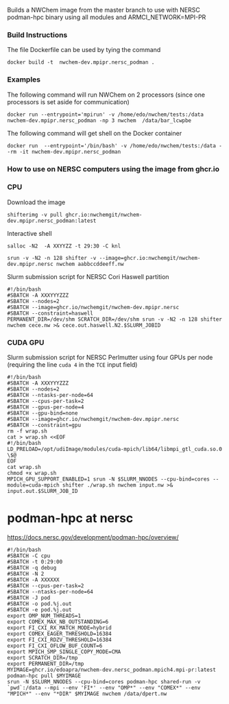 
Builds a NWChem image from the master branch to use with NERSC podman-hpc  binary using all modules and ARMCI_NETWORK=MPI-PR

### Build Instructions

The file Dockerfile can be used by tying the command
```
docker build -t  nwchem-dev.mpipr.nersc_podman .
```

### Examples

The following command will run NWChem on 2 processors  (since one processors is set aside for communication)
```
docker run --entrypoint='mpirun' -v /home/edo/nwchem/tests:/data nwchem-dev.mpipr.nersc_podman -np 3 nwchem  /data/bar_lcwpbe
```


The following command will get shell on the Docker container
```
docker run  --entrypoint='/bin/bash' -v /home/edo/nwchem/tests:/data --rm -it nwchem-dev.mpipr.nersc_podman
```

### How to use on NERSC computers using the image from ghcr.io

### CPU

Download the image  
```
shifterimg -v pull ghcr.io:nwchemgit/nwchem-dev.mpipr.nersc_podman:latest
```
Interactive shell  

```
salloc -N2  -A XXYYZZ -t 29:30 -C knl

srun -v -N2 -n 128 shifter -v --image=ghcr.io:nwchemgit/nwchem-dev.mpipr.nersc nwchem aabbccddeeff.nw
```
Slurm submission script  for NERSC Cori Haswell partition
```
#!/bin/bash
#SBATCH -A XXXYYYZZZ
#SBATCH --nodes=2
#SBATCH --image=ghcr.io/nwchemgit/nwchem-dev.mpipr.nersc
#SBATCH --constraint=haswell
PERMANENT_DIR=/dev/shm SCRATCH_DIR=/dev/shm srun -v -N2 -n 128 shifter nwchem cece.nw >& cece.out.haswell.N2.$SLURM_JOBID
```

### CUDA GPU

Slurm submission script  for NERSC Perlmutter using four GPUs per node (requiring the line `cuda 4` in the `TCE` input field)

```
#!/bin/bash
#SBATCH -A XXXYYYZZZ
#SBATCH --nodes=2
#SBATCH --ntasks-per-node=64
#SBATCH --cpus-per-task=2
#SBATCH --gpus-per-node=4                                                                 
#SBATCH --gpu-bind=none 
#SBATCH --image=ghcr.io/nwchemgit/nwchem-dev.mpipr.nersc
#SBATCH --constraint=gpu
rm -f wrap.sh
cat > wrap.sh <<EOF
#!/bin/bash
LD_PRELOAD=/opt/udiImage/modules/cuda-mpich/lib64/libmpi_gtl_cuda.so.0 \$@
EOF
cat wrap.sh
chmod +x wrap.sh
MPICH_GPU_SUPPORT_ENABLED=1 srun -N $SLURM_NNODES --cpu-bind=cores --module=cuda-mpich shifter ./wrap.sh nwchem input.nw >& input.out.$SLURM_JOB_ID
```


# podman-hpc at nersc

https://docs.nersc.gov/development/podman-hpc/overview/
```
#!/bin/bash
#SBATCH -C cpu
#SBATCH -t 0:29:00
#SBATCH -q debug
#SBATCH -N 2
#SBATCH -A XXXXXX
#SBATCH --cpus-per-task=2
#SBATCH --ntasks-per-node=64
#SBATCH -J pod
#SBATCH -o pod.%j.out
#SBATCH -e pod.%j.out
export OMP_NUM_THREADS=1
export COMEX_MAX_NB_OUTSTANDING=6
export FI_CXI_RX_MATCH_MODE=hybrid
export COMEX_EAGER_THRESHOLD=16384
export FI_CXI_RDZV_THRESHOLD=16384
export FI_CXI_OFLOW_BUF_COUNT=6
export MPICH_SMP_SINGLE_COPY_MODE=CMA
export SCRATCH_DIR=/tmp
export PERMANENT_DIR=/tmp
MYIMAGE=ghcr.io/edoapra/nwchem-dev.nersc_podman.mpich4.mpi-pr:latest
podman-hpc pull $MYIMAGE
srun -N $SLURM_NNODES --cpu-bind=cores podman-hpc shared-run -v `pwd`:/data --mpi --env 'FI*' --env "OMP*" --env "COMEX*" --env "MPICH*" --env "*DIR" $MYIMAGE nwchem /data/dpert.nw
```
